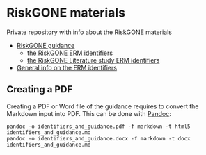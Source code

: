 # RiskGONE materials

Private repository with info about the RiskGONE materials

* [RiskGONE guidance](identifiers_and_guidance.md)
  * [the RiskGONE ERM identifiers](identifiers_and_guidance.md#the-nanomaterials)
  * [the RiskGONE Literature study ERM identifiers](RiskGONE_Literature_NM.md)
* [General info on the ERM identifiers](https://nanocommons.github.io/identifiers/)

## Creating a PDF

Creating a PDF or Word file of the guidance requires to convert the Markdown
input into PDF. This can be done with [Pandoc](https://pandoc.org/):

```shell
pandoc -o identifiers_and_guidance.pdf -f markdown -t html5 identifiers_and_guidance.md
pandoc -o identifiers_and_guidance.docx -f markdown -t docx identifiers_and_guidance.md
```
